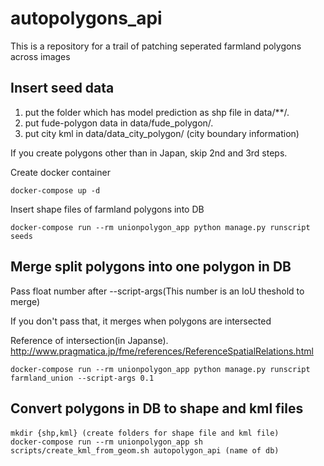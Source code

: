 # autopolygons_api

This is a repository for a trail of patching seperated farmland polygons across images

## Insert seed data

1. put the folder which has model prediction as shp file in data/**/.
2. put fude-polygon data in data/fude_polygon/.
3. put city kml in data/data_city_polygon/ (city boundary information)

If you create polygons other than in Japan, skip 2nd and 3rd steps.

Create docker container

```console
docker-compose up -d
```

Insert shape files of farmland polygons into DB
```console
docker-compose run --rm unionpolygon_app python manage.py runscript seeds
```

## Merge split polygons into one polygon in DB

Pass float number after --script-args(This number is an IoU theshold to merge)

If you don't pass that, it merges when polygons are intersected

Reference of intersection(in Japanse). http://www.pragmatica.jp/fme/references/ReferenceSpatialRelations.html

```console
docker-compose run --rm unionpolygon_app python manage.py runscript farmland_union --script-args 0.1
```

## Convert polygons in DB to shape and kml files

```console
mkdir {shp,kml} (create folders for shape file and kml file)　
docker-compose run --rm unionpolygon_app sh scripts/create_kml_from_geom.sh autopolygon_api (name of db)
```
